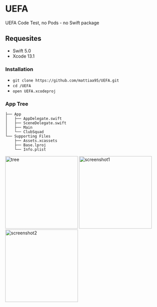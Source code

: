 # UEFA
UEFA Code Test, no Pods - no Swift package

## Requesites
* Swift 5.0
* Xcode 13.1

### Installation
* `git clone https://github.com/mattiaa95/UEFA.git`
* `cd /UEFA`
* `open UEFA.xcodeproj`

### App Tree
```
├── App
│   ├── AppDelegate.swift
│   ├── SceneDelegate.swift
│   ├── Main
│   └── ClubSquad 
└── Supporting Files
    ├── Assets.xcassets
    ├── Base.lproj
    └── Info.plist
```


<img width="230" alt="tree" src="https://user-images.githubusercontent.com/11006805/164701250-7d7e2a28-8f12-45fb-bbb6-4477baa8f684.png"> <img width="230" alt="screenshot1" src="https://user-images.githubusercontent.com/11006805/164701440-bba80a87-272e-4431-b9b4-64ebea90f820.png"><img width="230" alt="screenshot2" src="https://user-images.githubusercontent.com/11006805/164701452-57e35cf8-cf9a-449c-ab9e-d57b29344e3c.png">
